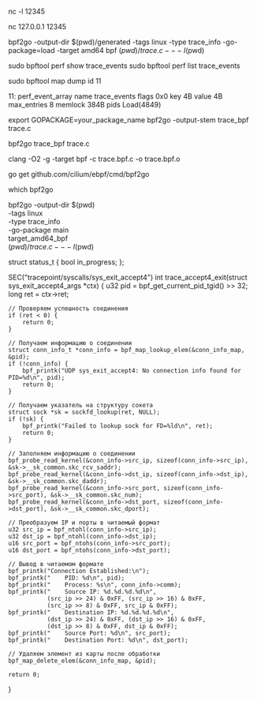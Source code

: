 nc -l 12345

nc 127.0.0.1 12345



bpf2go -output-dir $(pwd)/generated -tags linux -type trace_info -go-package=load -target amd64 bpf $(pwd)/trace.c -- -I$(pwd)


sudo bpftool perf show  trace_events
sudo bpftool perf list  trace_events

sudo bpftool map dump id 11




11: perf_event_array  name trace_events  flags 0x0
        key 4B  value 4B  max_entries 8  memlock 384B
        pids Load(4849)


export GOPACKAGE=your_package_name
bpf2go -output-stem trace_bpf trace.c

bpf2go trace_bpf trace.c



clang -O2 -g -target bpf -c trace.bpf.c -o trace.bpf.o

go get github.com/cilium/ebpf/cmd/bpf2go

which bpf2go


bpf2go -output-dir $(pwd) \
  -tags linux \
  -type trace_info \
  -go-package main \
  target_amd64_bpf \
  $(pwd)/trace.c -- -I$(pwd)


  struct status_t {
    bool in_progress;
};


SEC("tracepoint/syscalls/sys_exit_accept4")
int trace_accept4_exit(struct sys_exit_accept4_args *ctx) {
    u32 pid = bpf_get_current_pid_tgid() >> 32;
    long ret = ctx->ret;

    // Проверяем успешность соединения
    if (ret < 0) {
        return 0;
    }

    // Получаем информацию о соединении
    struct conn_info_t *conn_info = bpf_map_lookup_elem(&conn_info_map, &pid);
    if (!conn_info) {
        bpf_printk("UDP sys_exit_accept4: No connection info found for PID=%d\n", pid);
        return 0;
    }

    // Получаем указатель на структуру сокета
    struct sock *sk = sockfd_lookup(ret, NULL);
    if (!sk) {
        bpf_printk("Failed to lookup sock for FD=%ld\n", ret);
        return 0;
    }

    // Заполняем информацию о соединении
    bpf_probe_read_kernel(&conn_info->src_ip, sizeof(conn_info->src_ip), &sk->__sk_common.skc_rcv_saddr);
    bpf_probe_read_kernel(&conn_info->dst_ip, sizeof(conn_info->dst_ip), &sk->__sk_common.skc_daddr);
    bpf_probe_read_kernel(&conn_info->src_port, sizeof(conn_info->src_port), &sk->__sk_common.skc_num);
    bpf_probe_read_kernel(&conn_info->dst_port, sizeof(conn_info->dst_port), &sk->__sk_common.skc_dport);

    // Преобразуем IP и порты в читаемый формат
    u32 src_ip = bpf_ntohl(conn_info->src_ip);
    u32 dst_ip = bpf_ntohl(conn_info->dst_ip);
    u16 src_port = bpf_ntohs(conn_info->src_port);
    u16 dst_port = bpf_ntohs(conn_info->dst_port);

    // Вывод в читаемом формате
    bpf_printk("Connection Established:\n");
    bpf_printk("    PID: %d\n", pid);
    bpf_printk("    Process: %s\n", conn_info->comm);
    bpf_printk("    Source IP: %d.%d.%d.%d\n",
               (src_ip >> 24) & 0xFF, (src_ip >> 16) & 0xFF,
               (src_ip >> 8) & 0xFF, src_ip & 0xFF);
    bpf_printk("    Destination IP: %d.%d.%d.%d\n",
               (dst_ip >> 24) & 0xFF, (dst_ip >> 16) & 0xFF,
               (dst_ip >> 8) & 0xFF, dst_ip & 0xFF);
    bpf_printk("    Source Port: %d\n", src_port);
    bpf_printk("    Destination Port: %d\n", dst_port);

    // Удаляем элемент из карты после обработки
    bpf_map_delete_elem(&conn_info_map, &pid);

    return 0;
}



